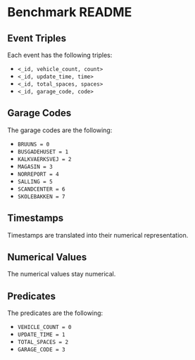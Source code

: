 # Benchmark README

## Event Triples

Each event has the following triples:
- `<_id, vehicle_count, count>`
- `<_id, update_time, time>`
- `<_id, total_spaces, spaces>`
- `<_id, garage_code, code>`

## Garage Codes

The garage codes are the following:
- `BRUUNS = 0`
- `BUSGADEHUSET = 1`
- `KALKVAERKSVEJ = 2`
- `MAGASIN = 3`
- `NORREPORT = 4`
- `SALLING = 5`
- `SCANDCENTER = 6`
- `SKOLEBAKKEN = 7`

## Timestamps

Timestamps are translated into their numerical representation.

## Numerical Values

The numerical values stay numerical.

## Predicates

The predicates are the following:
- `VEHICLE_COUNT = 0`
- `UPDATE_TIME = 1`
- `TOTAL_SPACES = 2`
- `GARAGE_CODE = 3`